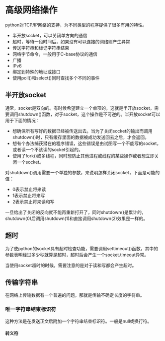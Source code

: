 # 高级网络操作
python对TCP/IP网络的支持，为不同类型的程序提供了很多有用的特性。

- 半开放socket，可以关闭单方向的通信
- 超时，等待一段时间后，如果没有可以连接的网络则产生异常
- 传送字符串和标记字符串结束
- 网络字节命令，一般用于C-base协议的通信
- 广播
- IPv6
- 绑定到特殊的地址或接口
- 使用poll()和select()同时查找多个不同的事件

## 半开放socket
通常，socket是双向的。有时候希望建立一个单项的，这就是半开放socket，需要调用shutdown()函数，对于socket，这个操作是不可逆的。半开放socket可以用于下面的情况：

- 想确保所有写好的数据已经被传送出去。当为了关闭socket的输出而调用shutdown()时，只有缓存里面的数据被成功发送回去之后，才会返回。
- 想有个办法捕获潜在的程序错误，这些错误是由试图写一个不能写的socket，或者读一个不该读的socket引起的。
- 使用了fork()或多线程，同时想防止其他进程或线程的某些操作或者想立即关闭一个socket。

对shutdown()调用需要一个单独的参数，来说明怎样关闭socket，下面是可能的值：
- 0表示禁止将来读
- 1表示禁止将来写
- 2表示禁止将来读和写

一旦给出了关闭的反向就不能再重新打开了，同时shutdown()是累计的，shutdown(0)后调用shutdown(1)和直接调用shutdown(2)效果是一样的。

## 超时
为了使python的socket具有超时检查功能，需要调用settimeout()函数，其中的参数表明经过多少秒就算是超时，超时后会产生一个socket.timeout异常。

当使用socket超时的时候，需要注意的是对于读和写都会产生超时。

## 传输字符串
在网络上传输数据有一个普遍的问题，那就是传输不确定长度的字符串。

### 唯一字符串结束标识符
这种方法是在发送正文后附加一个字符串结束标识符。一般是null或换行符。

#### 转义符
